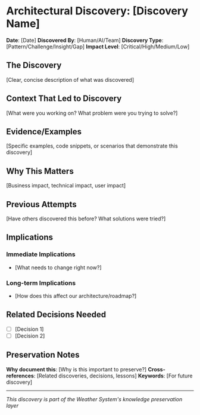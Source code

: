 # Architectural Discovery: [Discovery Name]

**Date**: [Date]
**Discovered By**: [Human/AI/Team]
**Discovery Type**: [Pattern/Challenge/Insight/Gap]
**Impact Level**: [Critical/High/Medium/Low]

## The Discovery

[Clear, concise description of what was discovered]

## Context That Led to Discovery

[What were you working on? What problem were you trying to solve?]

## Evidence/Examples

[Specific examples, code snippets, or scenarios that demonstrate this discovery]

## Why This Matters

[Business impact, technical impact, user impact]

## Previous Attempts

[Have others discovered this before? What solutions were tried?]

## Implications

### Immediate Implications
- [What needs to change right now?]

### Long-term Implications
- [How does this affect our architecture/roadmap?]

## Related Decisions Needed

- [ ] [Decision 1]
- [ ] [Decision 2]

## Preservation Notes

**Why document this**: [Why is this important to preserve?]
**Cross-references**: [Related discoveries, decisions, lessons]
**Keywords**: [For future discovery]

---

*This discovery is part of the Weather System's knowledge preservation layer*
